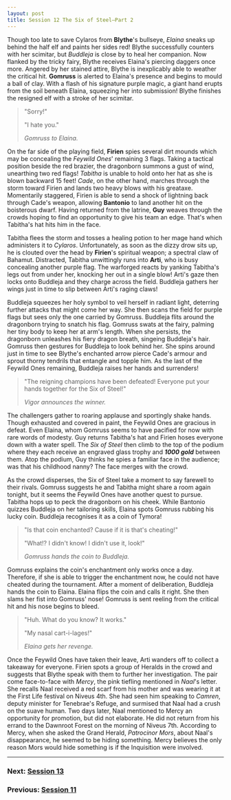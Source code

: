 ```yaml
---
layout: post
title: Session 12 The Six of Steel—Part 2
---
```


Though too late to save Cylaros from **Blythe**'s bullseye, *Elaina* sneaks up behind the half elf and paints her sides red! Blythe successfully counters with her scimitar, but *Buddleja* is close by to heal her companion. Now flanked by the tricky fairy, Blythe receives Elaina's piercing daggers once more. Angered by her stained attire, Blythe is inexplicably able to weather the critical hit. **Gomruss** is alerted to Elaina's presence and begins to mould a ball of clay. With a flash of his signature purple magic, a giant hand erupts from the soil beneath Elaina, squeezing her into submission! Blythe finishes the resigned elf with a stroke of her scimitar.

> "Sorry!"
>
> "I hate you."
>
> *Gomruss to Elaina.*

On the far side of the playing field, **Firien** spies several dirt mounds which may be concealing the *Feywild Ones*' remaining 3 flags. Taking a tactical position beside the red brazier, the dragonborn summons a gust of wind, unearthing two red flags! *Tabitha* is unable to hold onto her hat as she is blown backward 15 feet! *Cade*, on the other hand, marches through the storm toward Firien and lands two heavy blows with his greataxe. Momentarily staggered, Firien is able to send a shock of lightning back through Cade's weapon, allowing **Bantonio** to land another hit on the boisterous dwarf. Having returned from the latrine, **Guy** weaves through the crowds hoping to find an opportunity to give his team an edge. That's when Tabitha's hat hits him in the face.

Tabitha flees the storm and tosses a healing potion to her mage hand which administers it to *Cylaros*. Unfortunately, as soon as the dizzy drow sits up, he is clouted over the head by **Firien**'s spiritual weapon; a spectral claw of Bahamut. Distracted, Tabitha unwittingly runs into **Arti**, who is busy concealing another purple flag. The warforged reacts by yanking Tabitha's legs out from under her, knocking her out in a single blow! Arti's gaze then locks onto Buddleja and they charge across the field. Buddleja gathers her wings just in time to slip between Arti's raging claws!

Buddleja squeezes her holy symbol to veil herself in radiant light, deterring further attacks that might come her way. She then scans the field for purple flags but sees only the one carried by Gomruss. Buddleja flits around the dragonborn trying to snatch his flag. Gomruss swats at the fairy, palming her tiny body to keep her at arm's length. When she persists, the dragonborn unleashes his fiery dragon breath, singeing Buddleja's hair. Gomruss then gestures for Buddleja to look behind her. She spins around just in time to see Blythe's enchanted arrow pierce Cade's armour and sprout thorny tendrils that entangle and topple him. As the last of the Feywild Ones remaining, Buddleja raises her hands and surrenders!

> "The reigning champions have been defeated! Everyone put your hands together for the Six of Steel!"
>
> *Vigor announces the winner.*

The challengers gather to roaring applause and sportingly shake hands. Though exhausted and covered in paint, the Feywild Ones are gracious in defeat. Even Elaina, whom Gomruss seems to have pacified for now with rare words of modesty. Guy returns Tabitha's hat and Firien hoses everyone down with a water spell. The *Six of Steel* then climb to the top of the podium where they each receive an engraved glass trophy and ***1000 gold*** between them. Atop the podium, Guy thinks he spies a familiar face in the audience; was that his childhood nanny? The face merges with the crowd.

As the crowd disperses, the Six of Steel take a moment to say farewell to their rivals. Gomruss suggests he and Tabitha might share a room again tonight, but it seems the Feywild Ones have another quest to pursue. Tabitha hops up to peck the dragonborn on his cheek. While Bantonio quizzes Buddleja on her tailoring skills, Elaina spots Gomruss rubbing his lucky coin. Buddleja recognises it as a coin of Tymora!

> "Is that coin enchanted? Cause if it is that's cheating!"
>
> "What!? I didn't know! I didn't use it, look!"
>
> *Gomruss hands the coin to Buddleja.*

Gomruss explains the coin's enchantment only works once a day. Therefore, if she is able to trigger the enchantment now, he could not have cheated during the tournament. After a moment of deliberation, Buddleja hands the coin to Elaina. Elaina flips the coin and calls it right. She then slams her fist into Gomruss' nose! Gomruss is sent reeling from the critical hit and his nose begins to bleed.

> "Huh. What do you know? It works."
>
> "My nasal cart-i-lages!"
>
> *Elaina gets her revenge.*

Once the Feywild Ones have taken their leave, Arti wanders off to collect a takeaway for everyone. Firien spots a group of Heralds in the crowd and suggests that Blythe speak with them to further her investigation. The pair come face-to-face with *Mercy*, the pink tiefling mentioned in *Naal*'s letter. She recalls Naal received a red scarf from his mother and was wearing it at the First Life festival on Niveus 4th. She had seen him speaking to *Camren*, deputy minister for Tenebrae's Refuge, and surmised that Naal had a crush on the suave human. Two days later, Naal mentioned to Mercy an opportunity for promotion, but did not elaborate. He did not return from his errand to the Dawnroot Forest on the morning of Niveus 7th. According to Mercy, when she asked the Grand Herald, *Patrocinor Mors*, about Naal's disappearance, he seemed to be hiding something. Mercy believes the only reason Mors would hide something is if the Inquisition were involved.

---

### **Next: [Session 13](session-13)**
### **Previous: [Session 11](session-11)**
